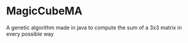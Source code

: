 # MagicCubeMA
 
A genetic algorithm made in java to compute the sum of a 3x3 matrix in every possible way
